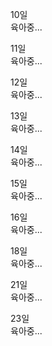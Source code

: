 10일  
육아중...

11일  
육아중...

12일  
육아중...

13일  
육아중...

14일  
육아중...

15일  
육아중...

16일  
육아중...

18일  
육아중...

21일  
육아중...

23일  
육아중...
